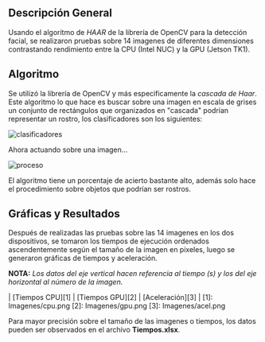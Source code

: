 ## Descripción General

  Usando el algoritmo de *HAAR* de la librería de OpenCV para la detección facial, se realizaron pruebas sobre 14 imagenes de diferentes dimensiones contrastando rendimiento entre la CPU (Intel NUC) y la GPU (Jetson TK1).

## Algoritmo

  Se utilizó la librería de OpenCV y más especificamente la _cascada de Haar_. Este algoritmo lo que hace es buscar sobre una imagen en escala de grises un conjunto de rectángulos que organizados en "cascada" podrían representar un rostro, los clasificadores son los siguientes:

  ![clasificadores](http://ironsistem.com/media/images/1_fl2yzEM..width-800.jpg "clasificadores")

  Ahora actuando sobre una imagen...

  ![proceso](http://robologs.net/wp-content/uploads/2014/05/haarcascade-300x300.jpg "proceso")

  El algoritmo tiene un porcentaje de acierto bastante alto, además solo hace el procedimiento sobre objetos que podrían ser rostros.

## Gráficas y Resultados

  Después de realizadas las pruebas sobre las 14 imagenes en los dos dispositivos, se tomaron los tiempos de ejecución ordenados ascendentemente según el tamaño de la imagen en pixeles, luego se generaron gráficas de tiempos y aceleración.

  **NOTA:** _Los datos del eje vertical hacen referencia al tiempo (s) y los del eje horizontal al número de la imagen._



  | [Tiempos CPU][1]  | [Tiempos GPU][2] |   [Aceleración][3] |
  [1]: Imagenes/cpu.png
  [2]: Imagenes/gpu.png
  [3]: Imagenes/acel.png


Para mayor precisión sobre el tamaño de las imagenes o tiempos, los datos pueden ser observados en el archivo **Tiempos.xlsx**.
